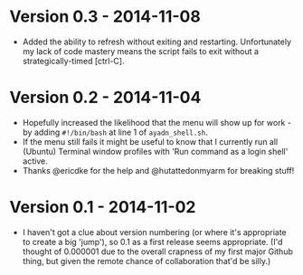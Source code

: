 # Version 0.3 - 2014-11-08
* Added the ability to refresh without exiting and restarting. Unfortunately my lack of code mastery means the script fails to exit without a strategically-timed [ctrl-C].

# Version 0.2 - 2014-11-04
* Hopefully increased the likelihood that the menu will show up for work - by adding `#!/bin/bash` at line 1 of `ayadn_shell.sh`.
* If the menu still fails it might be useful to know that I currently run all (Ubuntu) Terminal window profiles with 'Run command as a login shell' active.
* Thanks @ericdke for the help and @hutattedonmyarm for breaking stuff!


# Version 0.1 - 2014-11-02
* I haven't got a clue about version numbering (or where it's appropriate to create a big 'jump'), so 0.1 as a first release seems appropriate. (I'd thought of 0.000001 due to the overall crapness of my first major Github thing, but given the remote chance of collaboration that'd be silly.)
